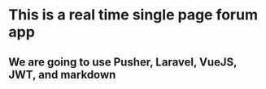 # This is a real time single page forum app

## We are going to use Pusher, Laravel, VueJS, JWT, and markdown